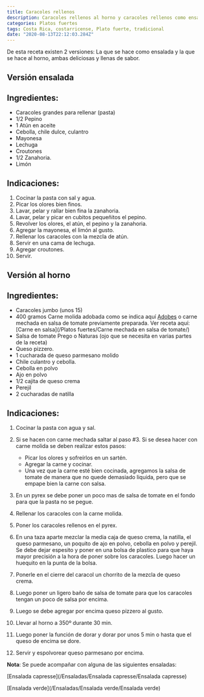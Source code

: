 ```yaml
---
title: Caracoles rellenos
description: Caracoles rellenos al horno y caracoles rellenos como ensalada a base de pasta!
categories: Platos fuertes
tags: Costa Rica, costarricense, Plato fuerte, tradicional
date: "2020-08-13T22:12:03.284Z"
---
```


De esta receta existen 2 versiones: La que se hace como ensalada y la que se hace al horno, ambas deliciosas y llenas de sabor.

## Versión ensalada

## Ingredientes:

- Caracoles grandes para rellenar (pasta)
- 1/2 Pepino
- 1 Atún en aceite
- Cebolla, chile dulce, culantro
- Mayonesa
- Lechuga
- Croutones
- 1/2 Zanahoria.
- Limón

## Indicaciones:

1. Cocinar la pasta con sal y agua.
2. Picar los olores bien finos.
3. Lavar, pelar y rallar bien fina la zanahoria.
4. Lavar, pelar y picar en cubitos pequeñitos el pepino.
5. Revolver los olores, el atún, el pepino y la zanahoria.
6. Agregar la mayonesa, el limón al gusto.
7. Rellenar los caracoles con la mezcla de atún.
8. Servir en una cama de lechuga.
9. Agregar croutones.
10. Servir.

## Versión al horno

## Ingredientes:

- Caracoles jumbo (unos 15)
- 400 gramos Carne molida adobada como se indica aquí [Adobes](/Adobes/#res) o carne mechada en salsa de tomate previamente preparada. Ver receta aquí: [Carne en salsa](/Platos fuertes/Carne mechada en salsa de tomate/) 
- Salsa de tomate Prego o Naturas (ojo que se necesita en varias partes de la receta)
- Queso pizzero.
- 1 cucharada de queso parmesano molido
- Chile culantro y cebolla.
- Cebolla en polvo
- Ajo en polvo
- 1/2 cajita de queso crema
- Perejil
- 2 cucharadas de natilla


## Indicaciones:

1. Cocinar la pasta con agua y sal.
2. Si se hacen con carne  mechada saltar al paso #3. Si se desea hacer con carne molida se deben realizar estos pasos:
    - Picar los olores y sofreírlos en un sartén.
    - Agregar la carne y cocinar.
    - Una vez que la carne esté bien cocinada, agregamos la salsa de tomate de manera que no quede demasiado liquida, pero que se empape bien la carne con salsa.

3. En un pyrex se debe poner un poco mas de  salsa de tomate en el fondo para que la pasta no se pegue.
4. Rellenar los caracoles con la carne molida.
5. Poner los caracoles rellenos en el pyrex.
6. En una taza aparte mezclar la media caja de queso crema, la natilla, el queso parmesano, un poquito de ajo en polvo, cebolla en polvo y perejil. Se debe dejar espesito y poner en una bolsa de plastico para que haya mayor precisión a la hora de poner sobre los caracoles. Luego hacer un huequito en la punta de la bolsa.
7. Ponerle en el cierre del caracol un chorrito de la mezcla de queso crema.
8. Luego poner un ligero baño de salsa de tomate para que los caracoles tengan un poco de salsa por encima.
9. Luego se debe agregar por encima queso pizzero al gusto.
10. Llevar al horno a 350º durante 30 min.
11. Luego poner la función de dorar y dorar por unos 5 min o hasta que el queso de encima se dore.
12. Servir y espolvorear queso parmesano por encima.

**Nota**: Se puede acompañar con alguna de las siguientes ensaladas:

[Ensalada capresse](/Ensaladas/Ensalada capresse/Ensalada capresse)

[Ensalada verde](/Ensaladas/Ensalada verde/Ensalada verde)
